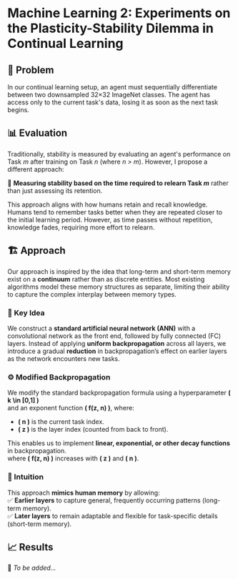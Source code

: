 # Machine Learning 2: Experiments on the Plasticity-Stability Dilemma in Continual Learning  

## 📌 Problem  
In our continual learning setup, an agent must sequentially differentiate between two downsampled 32×32 ImageNet classes. The agent has access only to the current task's data, losing it as soon as the next task begins.  

## 📊 Evaluation  
Traditionally, stability is measured by evaluating an agent's performance on Task *m* after training on Task *n* (where *n > m*). However, I propose a different approach:  

🔹 **Measuring stability based on the time required to relearn Task *m*** rather than just assessing its retention.  

This approach aligns with how humans retain and recall knowledge. Humans tend to remember tasks better when they are repeated closer to the initial learning period. However, as time passes without repetition, knowledge fades, requiring more effort to relearn.  

## 🏗 Approach  
Our approach is inspired by the idea that long-term and short-term memory exist on a **continuum** rather than as discrete entities. Most existing algorithms model these memory structures as separate, limiting their ability to capture the complex interplay between memory types.  

### 🔬 Key Idea  
We construct a **standard artificial neural network (ANN)** with a convolutional network as the front end, followed by fully connected (FC) layers. Instead of applying **uniform backpropagation** across all layers, we introduce a gradual **reduction** in backpropagation’s effect on earlier layers as the network encounters new tasks.  

### ⚙️ Modified Backpropagation  
We modify the standard backpropagation formula using a hyperparameter **\( k \in [0,1] \)** <br />
and an exponent function **\( f(z, n) \)**, where:  
- **\( n \)** is the current task index.  
- **\( z \)** is the layer index (counted from back to front).  

This enables us to implement **linear, exponential, or other decay functions** in backpropagation.  
where **\( f(z, n) \)** increases with **\( z \)** and **\( n \)**.  

### 🧠 Intuition  
This approach **mimics human memory** by allowing:  
✅ **Earlier layers** to capture general, frequently occurring patterns (long-term memory).  
✅ **Later layers** to remain adaptable and flexible for task-specific details (short-term memory).  

## 📈 Results  
📌 *To be added...*  
